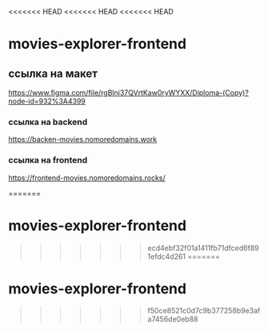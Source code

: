 <<<<<<< HEAD
<<<<<<< HEAD
<<<<<<< HEAD
# movies-explorer-frontend 

## ссылка на макет

https://www.figma.com/file/rgBlnj37QVrtKaw0ryWYXX/Diploma-(Copy)?node-id=932%3A4399

### ссылка на backend 

https://backen-movies.nomoredomains.work

### ссылка на frontend

https://frontend-movies.nomoredomains.rocks/


=======
# movies-explorer-frontend
>>>>>>> ecd4ebf32f01a1411fb71dfced6f891efdc4d261
=======
# movies-explorer-frontend
>>>>>>> f50ce8521c0d7c9b377258b9e3afa7456de0eb88
